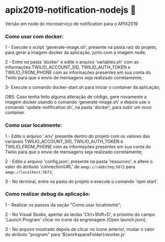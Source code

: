 # apix2019-notification-nodejs :iphone:
Versão em node do microserviço de notification para o APIX2019

### Como usar com docker:

1 - Execute o script 'generate-image.sh', presente na pasta raiz do projeto, para gerar a imagem docker da aplicação, junto com a imagem node;

2 - Entre na pasta 'docker' e edite o arquivo 'variables.sh' com as informações TWILIO_ACCOUNT_SID, TWILIO_AUTH_TOKEN e TWILIO_FROM_PHONE com as informações presentes em sua conta do Twilio para que o envio de mensagens seja realizado corretamente;

3- Execute o comando docker-start.sh para iniciar o container da aplicação;

OBS: Caso tenha feito alguma alteração de código, gere novamente a imagem docker usando o comando 'generate-image.sh' e depois use o comando 'update-notification.sh', na pasta 'docker', para subir um novo container. 

### Como usar localmente:

1 - Edite o arquivo '.env' presente dentro do projeto com os valores das variáveis TWILIO_ACCOUNT_SID, TWILIO_AUTH_TOKEN e TWILIO_FROM_PHONE com as informações presentes em sua conta do Twilio para que o envio de mensagens seja realizado corretamente;

2 - Edite o arquivo 'config.json', presente na pasta 'resources', e altere o valor do atributo 'connectionURL' de `amqp://rabbitmq:5672` para `amqp://localhost:5672`;

3 - No terminal, entre na pasta do projeto e execute o comando 'npm start'.

### Como realizar debug da aplicação:

1 - Realizar os passos da seção "Como usar localmente";

2 - No Visual Studio, apertar as teclas 'Ctrl+Shift+D', e próximo do campo 'Launch Program' clicar no icone da engrenagem (Open launch.json);

3 - No arquivo mostrado depois de clicar no icone anterior, mudar o valor do atributo "program" para '${workspaceFolder}/worker.js'


